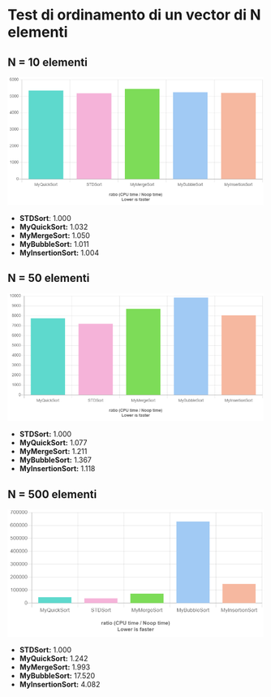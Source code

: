 
# Test di ordinamento di un vector di N elementi

## N = 10 elementi
![Sort10](sort10.png)

* <b>STDSort</b>: 1.000 <hh5181>
* <b>MyQuickSort:</b> 1.032 <h5346>
* <b>MyMergeSort:</b>  1.050 <h5442>
* <b>MyBubbleSort:</b> 1.011 <h5240>
* <b>MyInsertionSort:</b> 1.004 <h5200>

## N = 50 elementi
![Sort50](sort50.png)

* <b>STDSort:</b> 1.000 <h7191>
* <b>MyQuickSort:</b> 1.077 <h7747>
* <b>MyMergeSort:</b> 1.211 <h8706>
* <b>MyBubbleSort:</b> 1.367 <h9832>
* <b>MyInsertionSort:</b> 1.118 <h8041>

## N = 500 elementi
![Sort500](sort500.png)

* <b>STDSort:</b> 1.000 <h35979>
* <b>MyQuickSort:</b> 1.242 <h44674>
* <b>MyMergeSort:</b> 1.993 <h71709>
* <b>MyBubbleSort:</b> 17.520 <h630338>
* <b>MyInsertionSort:</b> 4.082 <h146858>
